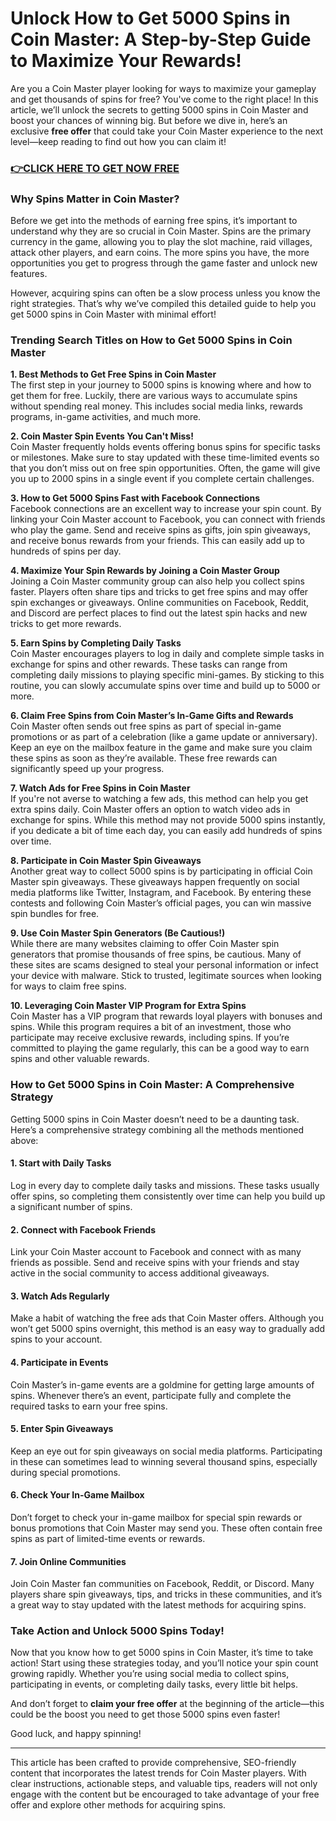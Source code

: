# Unlock How to Get 5000 Spins in Coin Master: A Step-by-Step Guide to Maximize Your Rewards!

Are you a Coin Master player looking for ways to maximize your gameplay and get thousands of spins for free? You've come to the right place! In this article, we’ll unlock the secrets to getting 5000 spins in Coin Master and boost your chances of winning big. But before we dive in, here’s an exclusive **free offer** that could take your Coin Master experience to the next level—keep reading to find out how you can claim it!

### [👉CLICK HERE TO GET NOW FREE](https://jackmarkjr.github.io/spins/)

### Why Spins Matter in Coin Master?

Before we get into the methods of earning free spins, it’s important to understand why they are so crucial in Coin Master. Spins are the primary currency in the game, allowing you to play the slot machine, raid villages, attack other players, and earn coins. The more spins you have, the more opportunities you get to progress through the game faster and unlock new features.

However, acquiring spins can often be a slow process unless you know the right strategies. That’s why we’ve compiled this detailed guide to help you get 5000 spins in Coin Master with minimal effort!

### Trending Search Titles on How to Get 5000 Spins in Coin Master

**1. Best Methods to Get Free Spins in Coin Master**  
The first step in your journey to 5000 spins is knowing where and how to get them for free. Luckily, there are various ways to accumulate spins without spending real money. This includes social media links, rewards programs, in-game activities, and much more.

**2. Coin Master Spin Events You Can't Miss!**  
Coin Master frequently holds events offering bonus spins for specific tasks or milestones. Make sure to stay updated with these time-limited events so that you don’t miss out on free spin opportunities. Often, the game will give you up to 2000 spins in a single event if you complete certain challenges.

**3. How to Get 5000 Spins Fast with Facebook Connections**  
Facebook connections are an excellent way to increase your spin count. By linking your Coin Master account to Facebook, you can connect with friends who play the game. Send and receive spins as gifts, join spin giveaways, and receive bonus rewards from your friends. This can easily add up to hundreds of spins per day.

**4. Maximize Your Spin Rewards by Joining a Coin Master Group**  
Joining a Coin Master community group can also help you collect spins faster. Players often share tips and tricks to get free spins and may offer spin exchanges or giveaways. Online communities on Facebook, Reddit, and Discord are perfect places to find out the latest spin hacks and new tricks to get more rewards.

**5. Earn Spins by Completing Daily Tasks**  
Coin Master encourages players to log in daily and complete simple tasks in exchange for spins and other rewards. These tasks can range from completing daily missions to playing specific mini-games. By sticking to this routine, you can slowly accumulate spins over time and build up to 5000 or more.

**6. Claim Free Spins from Coin Master’s In-Game Gifts and Rewards**  
Coin Master often sends out free spins as part of special in-game promotions or as part of a celebration (like a game update or anniversary). Keep an eye on the mailbox feature in the game and make sure you claim these spins as soon as they’re available. These free rewards can significantly speed up your progress.

**7. Watch Ads for Free Spins in Coin Master**  
If you're not averse to watching a few ads, this method can help you get extra spins daily. Coin Master offers an option to watch video ads in exchange for spins. While this method may not provide 5000 spins instantly, if you dedicate a bit of time each day, you can easily add hundreds of spins over time.

**8. Participate in Coin Master Spin Giveaways**  
Another great way to collect 5000 spins is by participating in official Coin Master spin giveaways. These giveaways happen frequently on social media platforms like Twitter, Instagram, and Facebook. By entering these contests and following Coin Master’s official pages, you can win massive spin bundles for free.

**9. Use Coin Master Spin Generators (Be Cautious!)**  
While there are many websites claiming to offer Coin Master spin generators that promise thousands of free spins, be cautious. Many of these sites are scams designed to steal your personal information or infect your device with malware. Stick to trusted, legitimate sources when looking for ways to claim free spins.

**10. Leveraging Coin Master VIP Program for Extra Spins**  
Coin Master has a VIP program that rewards loyal players with bonuses and spins. While this program requires a bit of an investment, those who participate may receive exclusive rewards, including spins. If you’re committed to playing the game regularly, this can be a good way to earn spins and other valuable rewards.

### How to Get 5000 Spins in Coin Master: A Comprehensive Strategy

Getting 5000 spins in Coin Master doesn’t need to be a daunting task. Here’s a comprehensive strategy combining all the methods mentioned above:

#### 1. **Start with Daily Tasks**
Log in every day to complete daily tasks and missions. These tasks usually offer spins, so completing them consistently over time can help you build up a significant number of spins.

#### 2. **Connect with Facebook Friends**
Link your Coin Master account to Facebook and connect with as many friends as possible. Send and receive spins with your friends and stay active in the social community to access additional giveaways.

#### 3. **Watch Ads Regularly**
Make a habit of watching the free ads that Coin Master offers. Although you won’t get 5000 spins overnight, this method is an easy way to gradually add spins to your account.

#### 4. **Participate in Events**
Coin Master’s in-game events are a goldmine for getting large amounts of spins. Whenever there’s an event, participate fully and complete the required tasks to earn your free spins.

#### 5. **Enter Spin Giveaways**
Keep an eye out for spin giveaways on social media platforms. Participating in these can sometimes lead to winning several thousand spins, especially during special promotions.

#### 6. **Check Your In-Game Mailbox**
Don’t forget to check your in-game mailbox for special spin rewards or bonus promotions that Coin Master may send you. These often contain free spins as part of limited-time events or rewards.

#### 7. **Join Online Communities**
Join Coin Master fan communities on Facebook, Reddit, or Discord. Many players share spin giveaways, tips, and tricks in these communities, and it’s a great way to stay updated with the latest methods for acquiring spins.

### Take Action and Unlock 5000 Spins Today!

Now that you know how to get 5000 spins in Coin Master, it’s time to take action! Start using these strategies today, and you’ll notice your spin count growing rapidly. Whether you’re using social media to collect spins, participating in events, or completing daily tasks, every little bit helps.

And don’t forget to **claim your free offer** at the beginning of the article—this could be the boost you need to get those 5000 spins even faster!

Good luck, and happy spinning!

---

This article has been crafted to provide comprehensive, SEO-friendly content that incorporates the latest trends for Coin Master players. With clear instructions, actionable steps, and valuable tips, readers will not only engage with the content but be encouraged to take advantage of your free offer and explore other methods for acquiring spins.
